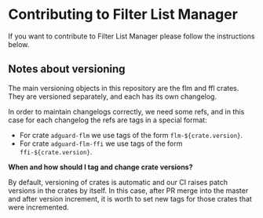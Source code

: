 # Contributing to Filter List Manager

If you want to contribute to Filter List Manager please follow the instructions below.

## Notes about versioning

The main versioning objects in this repository are the flm and ffl crates.
They are versioned separately, and each has its own changelog.

In order to maintain changelogs correctly, we need some refs, and in this case for each changelog the refs are tags in
a special format:

- For crate `adguard-flm` we use tags of the form `flm-${crate.version}`.
- For crate `adguard-flm-ffi` we use tags of the form `ffi-${crate.version}`.

**When and how should I tag and change crate versions?**

By default, versioning of crates is automatic and our CI raises patch versions in the crates by itself.
In this case, after PR merge into the master and after version increment, it is worth to set new tags for those crates
that were incremented.
